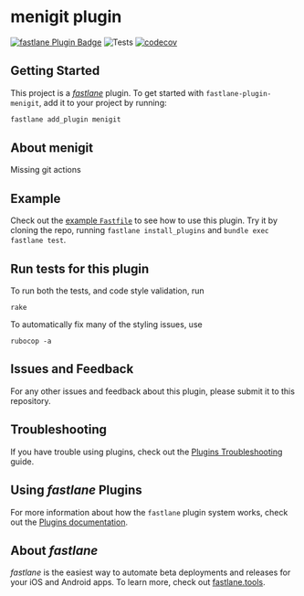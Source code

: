 # menigit plugin

[![fastlane Plugin Badge](https://rawcdn.githack.com/fastlane/fastlane/master/fastlane/assets/plugin-badge.svg)](https://rubygems.org/gems/fastlane-plugin-menigit)
![Tests](https://github.com/meniga/menigit/workflows/Tests/badge.svg)
[![codecov](https://codecov.io/gh/meniga/menigit/branch/master/graph/badge.svg)](https://codecov.io/gh/meniga/menigit)

## Getting Started

This project is a [_fastlane_](https://github.com/fastlane/fastlane) plugin. To get started with `fastlane-plugin-menigit`, add it to your project by running:

```bash
fastlane add_plugin menigit
```

## About menigit

Missing git actions

## Example

Check out the [example `Fastfile`](fastlane/Fastfile) to see how to use this plugin. Try it by cloning the repo, running `fastlane install_plugins` and `bundle exec fastlane test`.

## Run tests for this plugin

To run both the tests, and code style validation, run

```
rake
```

To automatically fix many of the styling issues, use
```
rubocop -a
```

## Issues and Feedback

For any other issues and feedback about this plugin, please submit it to this repository.

## Troubleshooting

If you have trouble using plugins, check out the [Plugins Troubleshooting](https://docs.fastlane.tools/plugins/plugins-troubleshooting/) guide.

## Using _fastlane_ Plugins

For more information about how the `fastlane` plugin system works, check out the [Plugins documentation](https://docs.fastlane.tools/plugins/create-plugin/).

## About _fastlane_

_fastlane_ is the easiest way to automate beta deployments and releases for your iOS and Android apps. To learn more, check out [fastlane.tools](https://fastlane.tools).
